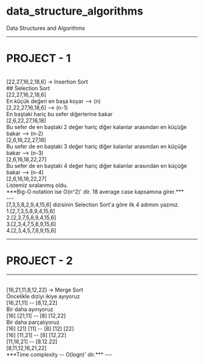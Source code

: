 # data_structure_algorithms
Data Structures and Algorithms

---
# PROJECT - 1
<br>
[22,27,16,2,18,6] -> Insertion Sort
<br>
## Selection Sort
<br>
[22,27,16,2,18,6]
<br>
En küçük değeri en başa koyar --> (n)
<br>
[2,22,27,16,18,6] --> (n-1)
<br>
En baştaki hariç bu sefer diğerlerine bakar
<br>
[2,6,22,27,16,18]
<br>
Bu sefer de en baştaki 2 değer hariç diğer kalanlar arasından en küçüğe bakar --> (n-2)
<br>
[2,6,16,22,27,18]
<br>
Bu sefer de en baştaki 3 değer hariç diğer kalanlar arasından en küçüğe bakar --> (n-3)
<br>
[2,6,16,18,22,27]
<br>
Bu sefer de en baştaki 4 değer hariç diğer kalanlar arasından en küçüğe bakar --> (n-4)
<br>
[2,6,16,18,22,27]
<br>
Listemiz sıralanmış oldu.
<br>
***Big-O notation ise O(n^2)' dir. 18 average case kapsamına girer.***
<br>
---
<br>
[7,3,5,8,2,9,4,15,6] dizisinin Selection Sort'a göre ilk 4 adımını yazınız.
<br>
1.[2,7,3,5,8,9,4,15,6]
<br>
2.[2,3,7,5,8,9,4,15,6]
<br>
3.[2,3,4,7,5,8,9,15,6]
<br>
4.[2,3,4,5,7,8,9,15,6]
<br>

---
# PROJECT - 2
---
<br>
[16,21,11,8,12,22] -> Merge Sort
<br>
Öncelikle diziyi ikiye ayıyoruz
<br>
[16,21,11] -- [8,12,22]
<br>
Bir daha ayırıyoruz
<br>
[16] [21,11] -- [8] [12,22]
<br>
Bir daha parçalıyoruz
<br>
[16] [21] [11] -- [8] [12] [22]
<br>
[16] [11,21] -- [8] [12,22]
<br>
[11,16,21] -- [8.12.22]
<br>
[8,11,12,16,21,22]
<br>
***Time complexity -- O(logn)' dir.***
---


